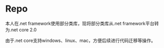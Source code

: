 # Repo
本人在.net framework使用部分类库，现将部分类库从.net framework平台转为.net core 2.0

由于.net core支持windows、linux、mac，方便后续进行代码迁移等操作。


